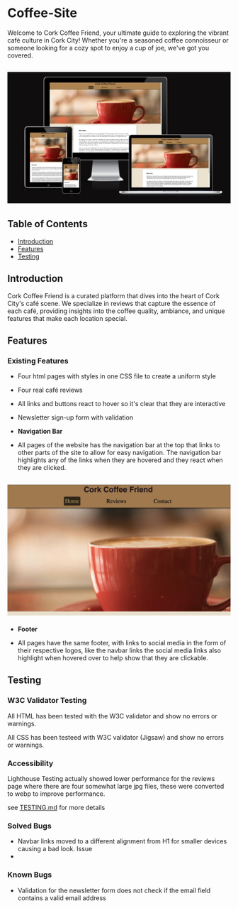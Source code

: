 # Coffee-Site

Welcome to Cork Coffee Friend, your ultimate guide to exploring the vibrant café culture in Cork City! Whether you're a seasoned coffee connoisseur or someone looking for a cozy spot to enjoy a cup of joe, we've got you covered.

<h2 align="center"><img src="assets/readme/amiresponsive-index.jpg"></h2>

## Table of Contents
- [Introduction](#introduction)
- [Features](#features)
- [Testing](#Testing)

## Introduction
Cork Coffee Friend is a curated platform that dives into the heart of Cork City's café scene. We specialize in reviews that capture the essence of each café, providing insights into the coffee quality, ambiance, and unique features that make each location special.

## Features

### Existing Features

* Four html pages with styles in one CSS file to create a uniform style
* Four real café reviews
* All links and buttons react to hover so it's clear that they are interactive
* Newsletter sign-up form with validation

* __Navigation Bar__
- All pages of the website has the navigation bar at the top that links to other parts of the site to allow for easy navigation. The navigation bar highlights any of the links when they are hovered and they react when they are clicked.

<h2 align="center"><img src="assets/readme/navbar-demo.jpg"></h2>

* __Footer__
- All pages have the same footer, with links to social media in the form of their respective logos, like the navbar links the social media links also highlight when hovered over to help show that they are clickable.

## Testing

### W3C Validator Testing

All HTML has been tested with the W3C validator and show no errors or warnings.

All CSS has been testeed with W3C validator (Jigsaw) and show no errors or warnings.

### Accessibility
Lighthouse Testing actually showed lower performance for the reviews page where there are four somewhat large jpg files, these were converted to webp to improve performance.

see [TESTING.md](TESTING.md) for more details

### Solved Bugs

* Navbar links moved to a different alignment from H1 for smaller devices causing a bad look. Issue 
* 

### Known Bugs
* Validation for the newsletter form does not check if the email field contains a valid email address

